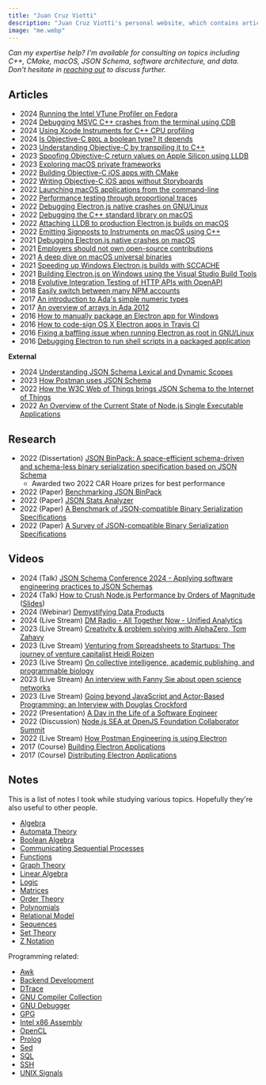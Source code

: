 ```yaml
---
title: "Juan Cruz Viotti"
description: "Juan Cruz Viotti's personal website, which contains articles, research, videos, notes, and more"
image: "me.webp"
---
```


*Can my expertise help? I'm available for consulting on topics including C++,
CMake, macOS, JSON Schema, software architecture, and data. Don't hesitate in
[reaching out](mailto:jv@jviotti.com) to discuss further.*

Articles
--------

- 2024 [Running the Intel VTune Profiler on Fedora](2024/10/08/running-the-intel-vtune-profiler-on-fedora.html)
- 2024 [Debugging MSVC C++ crashes from the terminal using CDB](2024/05/09/debugging-msvc-cpp-crashes-from-the-terminal-using-cdb.html)
- 2024 [Using Xcode Instruments for C++ CPU profiling](2024/01/29/using-xcode-instruments-for-cpp-cpu-profiling.html)
- 2024 [Is Objective-C `BOOL` a boolean type? It depends](2024/01/05/is-objective-c-bool-a-boolean-type-it-depends.html)
- 2023 [Understanding Objective-C by transpiling it to C++](2023/12/01/understanding-objective-c-by-transpiling-it-to-cpp.html)
- 2023 [Spoofing Objective-C return values on Apple Silicon using LLDB](2023/11/22/spoofing-objective-c-return-values-on-apple-silicon-using-lldb.html)
- 2023 [Exploring macOS private frameworks](2023/11/20/exploring-macos-private-frameworks.html)
- 2022 [Building Objective-C iOS apps with CMake](2022/12/21/building-objective-c-ios-apps-with-cmake.html)
- 2022 [Writing Objective-C iOS apps without Storyboards](2022/12/14/writing-objective-c-ios-apps-without-storyboards.html)
- 2022 [Launching macOS applications from the command-line](2022/11/28/launching-macos-applications-from-the-command-line.html)
- 2022 [Performance testing through proportional traces](2022/09/07/performance-testing-through-proportional-traces.html)
- 2022 [Debugging Electron.js native crashes on GNU/Linux](2022/07/11/debugging-electronjs-native-crashes-on-linux.html)
- 2022 [Debugging the C++ standard library on macOS](2022/05/05/debugging-the-cxx-standard-library-on-macos.html)
- 2022 [Attaching LLDB to production Electron.js builds on macOS](2022/02/24/attaching-lldb-to-production-electron-builds-on-macos.html)
- 2022 [Emitting Signposts to Instruments on macOS using C++](2022/02/21/emitting-signposts-to-instruments-on-macos-using-cpp.html)
- 2021 [Debugging Electron.js native crashes on macOS](2021/12/08/debugging-electronjs-native-crashes-on-macos.html)
- 2021 [Employers should not own open-source contributions](2021/11/26/employers-should-not-own-open-source-contributions.html)
- 2021 [A deep dive on macOS universal binaries](2021/07/23/a-deep-dive-on-macos-universal-binaries.html)
- 2021 [Speeding up Windows Electron.js builds with SCCACHE](2021/07/07/speeding-up-windows-electron-builds-with-sccache.html)
- 2021 [Building Electron.js on Windows using the Visual Studio Build Tools](2021/07/05/building-electron-on-windows-using-the-visual-studio-build-tools.html)
- 2018 [Evolutive Integration Testing of HTTP APIs with OpenAPI](2018/10/30/evolutive-integration-testing-of-http-apis-with-openapi.html)
- 2018 [Easily switch between many NPM accounts](2018/03/28/easily-switch-between-many-npm-accounts.html)
- 2017 [An introduction to Ada's simple numeric types](2017/12/05/an-introduction-to-adas-simple-numeric-types.html)
- 2017 [An overview of arrays in Ada 2012](2017/11/18/an-overview-of-arrays-in-ada-2012.html)
- 2016 [How to manually package an Electron app for Windows](2016/12/09/how-to-manually-package-an-electron-app-for-windows.html)
- 2016 [How to code-sign OS X Electron apps in Travis CI](2016/03/16/how-to-code-sign-os-x-electron-apps-in-travis-ci.html)
- 2016 [Fixing a baffling issue when running Electron as root in GNU/Linux](2016/02/19/fixing-a-baffling-issue-when-running-electron-as-root-in-gnu-linux.html)
- 2016 [Debugging Electron to run shell scripts in a packaged application](2016/02/17/debugging-electron-to-run-shell-scripts-in-a-packaged-application.html)

**External**

- 2024 [Understanding JSON Schema Lexical and Dynamic Scopes](https://json-schema.org/blog/posts/understanding-lexical-dynamic-scopes)
- 2023 [How Postman uses JSON Schema](https://blog.postman.com/how-postman-uses-json-schema/)
- 2022 [How the W3C Web of Things brings JSON Schema to the Internet of Things](https://json-schema.org/blog/posts/w3c-wot-case-study)
- 2022 [An Overview of the Current State of Node.js Single Executable Applications](https://github.com/nodejs/single-executable/blob/380024591cb3304b4f701af03270197760a26ef2/blog/2022-08-05-an-overview-of-the-current-state.md)

Research
--------

- 2022 (Dissertation) [JSON BinPack: A space-efficient schema-driven and schema-less binary serialization specification based on JSON Schema](dissertation.pdf)
  - Awarded two 2022 CAR Hoare prizes for best performance
- 2022 (Paper) [Benchmarking JSON BinPack](https://arxiv.org/abs/2211.12799)
- 2022 (Paper) [JSON Stats Analyzer](https://arxiv.org/abs/2211.11314)
- 2022 (Paper) [A Benchmark of JSON-compatible Binary Serialization Specifications](https://arxiv.org/abs/2201.03051)
- 2022 (Paper) [A Survey of JSON-compatible Binary Serialization Specifications](https://arxiv.org/abs/2201.02089)

Videos
------

- 2024 (Talk) [JSON Schema Conference 2024 - Applying software engineering practices to JSON Schemas](https://www.youtube.com/watch?v=wJ7bK22n3IU)
- 2024 (Talk) [How to Crush Node.js Performance by Orders of Magnitude](https://youtu.be/UG_qLfxcZ3E?t=3713) ([Slides](https://drive.google.com/drive/u/0/folders/1aV-Kfoql6E2CGbmhZJNfHFJkk70QTH26))
- 2024 (Webinar) [Demystifying Data Products](https://info.zeenea.com/demystifying-data-products-how-to-design-publish-and-share-data-products/)
- 2024 (Live Stream) [DM Radio - All Together Now - Unified Analytics](https://www.youtube.com/watch?v=ne2fNU1iVPY)
- 2023 (Live Stream) [Creativity & problem solving with AlphaZero, Tom Zahavy](https://www.youtube.com/watch?v=8UzeBdnpGcc)
- 2023 (Live Stream) [Venturing from Spreadsheets to Startups: The journey of venture capitalist Heidi Roizen](https://www.youtube.com/watch?v=Qm6Vj5pN03U)
- 2023 (Live Stream) [On collective intelligence, academic publishing, and programmable biology](https://www.youtube.com/watch?v=95VvXSOAjB8)
- 2023 (Live Stream) [An interview with Fanny Sie about open science networks](https://www.youtube.com/watch?v=YXn0p1ZqB6s)
- 2023 (Live Stream) [Going beyond JavaScript and Actor-Based Programming: an Interview with Douglas Crockford](https://www.youtube.com/watch?v=VwisE497Nsg)
- 2022 (Presentation) [A Day in the Life of a Software Engineer](https://www.youtube.com/watch?v=-YIc_kxZ5kk)
- 2022 (Discussion) [Node.js SEA at OpenJS Foundation Collaborator Summit](https://www.youtube.com/watch?v=qSgxjN53WyA)
- 2022 (Live Stream) [How Postman Engineering is using Electron](https://www.youtube.com/watch?v=0g3OEYw6TTE)
- 2017 (Course) [Building Electron Applications](https://www.udemy.com/building-electron-applications/)
- 2017 (Course) [Distributing Electron Applications](https://www.udemy.com/distributing-electron-applications/)

Notes
-----

This is a list of notes I took while studying various topics. Hopefully they're
also useful to other people.

- [Algebra](notes/algebra.html)
- [Automata Theory](notes/automata-theory.html)
- [Boolean Algebra](notes/boolean-algebra.html)
- [Communicating Sequential Processes](notes/csp.html)
- [Functions](notes/functions.html)
- [Graph Theory](notes/graph-theory.html)
- [Linear Algebra](notes/linear-algebra.html)
- [Logic](notes/logic.html)
- [Matrices](notes/matrices.html)
- [Order Theory](notes/order-theory.html)
- [Polynomials](notes/polynomials.html)
- [Relational Model](notes/relational-model.html)
- [Sequences](notes/sequences.html)
- [Set Theory](notes/set-theory.html)
- [Z Notation](z.pdf)

Programming related:

- [Awk](notes/awk.html)
- [Backend Development](notes/backend-development.html)
- [DTrace](notes/dtrace.html)
- [GNU Compiler Collection](notes/gcc.html)
- [GNU Debugger](notes/gdb.html)
- [GPG](notes/gpg.html)
- [Intel x86 Assembly](notes/intel-x86-assembly.html)
- [OpenCL](notes/opencl.html)
- [Prolog](notes/prolog.html)
- [Sed](notes/sed.html)
- [SQL](notes/sql.html)
- [SSH](notes/ssh.html)
- [UNIX Signals](notes/unix-signals.html)
